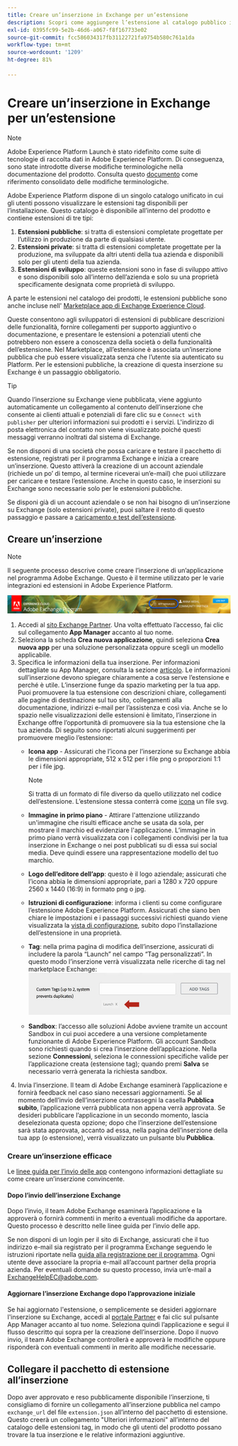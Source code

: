 ```yaml
---
title: Creare un’inserzione in Exchange per un’estensione
description: Scopri come aggiungere l’estensione al catalogo pubblico in Adobe Experience Platform.
exl-id: 0395fc99-5e2b-46d6-a067-f8f167733e02
source-git-commit: fcc586034317fb31122721fa9754b580c761a1da
workflow-type: tm+mt
source-wordcount: '1209'
ht-degree: 81%

---
```


# Creare un’inserzione in Exchange per un’estensione

>[!NOTE]
>
>Adobe Experience Platform Launch è stato ridefinito come suite di tecnologie di raccolta dati in Adobe Experience Platform. Di conseguenza, sono state introdotte diverse modifiche terminologiche nella documentazione del prodotto. Consulta questo [documento](../../term-updates.md) come riferimento consolidato delle modifiche terminologiche.

Adobe Experience Platform dispone di un singolo catalogo unificato in cui gli utenti possono visualizzare le estensioni tag disponibili per l’installazione. Questo catalogo è disponibile all’interno del prodotto e contiene estensioni di tre tipi:

1. **Estensioni pubbliche**: si tratta di estensioni completate progettate per l’utilizzo in produzione da parte di qualsiasi utente.
1. **Estensioni private**: si tratta di estensioni completate progettate per la produzione, ma sviluppate da altri utenti della tua azienda e disponibili solo per gli utenti della tua azienda.
1. **Estensioni di sviluppo**: queste estensioni sono in fase di sviluppo attivo e sono disponibili solo all’interno dell’azienda e solo su una proprietà specificamente designata come proprietà di sviluppo.

A parte le estensioni nel catalogo dei prodotti, le estensioni pubbliche sono anche incluse nell&#39; [Marketplace app di Exchange Experience Cloud](https://exchange.adobe.com/apps/browse/ec).

Queste consentono agli sviluppatori di estensioni di pubblicare descrizioni delle funzionalità, fornire collegamenti per supporto aggiuntivo o documentazione, e presentare le estensioni a potenziali utenti che potrebbero non essere a conoscenza della società o della funzionalità dell’estensione. Nel Marketplace, all’estensione è associata un’inserzione pubblica che può essere visualizzata senza che l’utente sia autenticato su Platform. Per le estensioni pubbliche, la creazione di questa inserzione su Exchange è un passaggio obbligatorio.

>[!TIP]
>
>Quando l’inserzione su Exchange viene pubblicata, viene aggiunto automaticamente un collegamento al contenuto dell’inserzione che consente ai clienti attuali e potenziali di fare clic su e `Connect with publisher` per ulteriori informazioni sui prodotti e i servizi. L&#39;indirizzo di posta elettronica del contatto non viene visualizzato poiché questi messaggi verranno inoltrati dal sistema di Exchange.

Se non disponi di una società che possa caricare e testare il pacchetto di estensione, registrati per il programma Exchange e inizia a creare un’inserzione. Questo attiverà la creazione di un account aziendale (richiede un po’ di tempo, al termine riceverai un’e-mail) che puoi utilizzare per caricare e testare l’estensione. Anche in questo caso, le inserzioni su Exchange sono necessarie solo per le estensioni pubbliche.

Se disponi già di un account aziendale o se non hai bisogno di un’inserzione su Exchange (solo estensioni private), puoi saltare il resto di questo passaggio e passare a [caricamento e test dell’estensione](./upload-and-test.md).

## Creare un’inserzione

>[!NOTE]
>
>Il seguente processo descrive come creare l’inserzione di un’applicazione nel programma Adobe Exchange. Questo è il termine utilizzato per le varie integrazioni ed estensioni in Adobe Experience Platform.

![Posizione del collegamento per Experience Cloud App Manager](../images/getting-started/app-mgr-link.png)

1. Accedi al [sito Exchange Partner](https://partners.adobe.com/exchangeprogram/experiencecloud). Una volta effettuato l’accesso, fai clic sul collegamento **App Manager** accanto al tuo nome.
1. Seleziona la scheda **Crea nuova applicazione**, quindi seleziona **Crea nuova app** per una soluzione personalizzata oppure scegli un modello applicabile.
1. Specifica le informazioni della tua inserzione. Per informazioni dettagliate su App Manager, consulta la sezione [articolo](https://adobeexchangeec.zendesk.com/hc/en-us/articles/360024197931). Le informazioni sull’inserzione devono spiegare chiaramente a cosa serve l’estensione e perché è utile. L’inserzione funge da spazio marketing per la tua app. Puoi promuovere la tua estensione con descrizioni chiare, collegamenti alle pagine di destinazione sul tuo sito, collegamenti alla documentazione, indirizzi e-mail per l’assistenza e così via. Anche se lo spazio nelle visualizzazioni delle estensioni è limitato, l’inserzione in Exchange offre l’opportunità di promuovere sia la tua estensione che la tua azienda. Di seguito sono riportati alcuni suggerimenti per promuovere meglio l’estensione:
   - **Icona app** - Assicurati che l’icona per l’inserzione su Exchange abbia le dimensioni appropriate, 512 x 512 per i file png o proporzioni 1:1 per i file jpg.

      >[!NOTE]
      >
      >Si tratta di un formato di file diverso da quello utilizzato nel codice dell’estensione. L’estensione stessa conterrà come [icona](../manifest.md) un file svg.

   - **Immagine in primo piano** - Attirare l&#39;attenzione utilizzando un&#39;immagine che risulti efficace anche se usata da sola, per mostrare il marchio ed evidenziare l&#39;applicazione. L’immagine in primo piano verrà visualizzata con i collegamenti condivisi per la tua inserzione in Exchange o nei post pubblicati su di essa sui social media. Deve quindi essere una rappresentazione modello del tuo marchio.
   - **Logo dell’editore dell’app**: questo è il logo aziendale; assicurati che l’icona abbia le dimensioni appropriate, pari a 1280 x 720 oppure 2560 x 1440 (16:9) in formato png o jpg.
   - **Istruzioni di configurazione**: informa i clienti su come configurare l’estensione Adobe Experience Platform. Assicurati che siano ben chiare le impostazioni e i passaggi successivi richiesti quando viene visualizzata la [vista di configurazione](../configuration.md), subito dopo l’installazione dell’estensione in una proprietà.
   - **Tag**: nella prima pagina di modifica dell’inserzione, assicurati di includere la parola “Launch” nel campo “Tag personalizzati”. In questo modo l’inserzione verrà visualizzata nelle ricerche di tag nel marketplace Exchange:
      ![](../images/getting-started/custom-tags.jpg)
   - **Sandbox**: l’accesso alle soluzioni Adobe avviene tramite un account Sandbox in cui puoi accedere a una versione completamente funzionante di Adobe Experience Platform. Gli account Sandbox sono richiesti quando si crea l’inserzione dell’applicazione. Nella sezione **Connessioni**, seleziona le connessioni specifiche valide per l’applicazione creata (estensione tag); quando premi **Salva** se necessario verrà generata la richiesta sandbox.
1. Invia l’inserzione. Il team di Adobe Exchange esaminerà l’applicazione e fornirà feedback nel caso siano necessari aggiornamenti. Se al momento dell’invio dell’inserzione contrassegni la casella **Pubblica subito**, l’applicazione verrà pubblicata non appena verrà approvata. Se desideri pubblicare l’applicazione in un secondo momento, lascia deselezionata questa opzione; dopo che l’inserzione dell’estensione sarà stata approvata, accanto ad essa, nella pagina dell’inserzione della tua app (o estensione), verrà visualizzato un pulsante blu **Pubblica**.

### Creare un’inserzione efficace

Le [linee guida per l’invio delle app](https://partners.adobe.com/exchangeprogram/experiencecloud/build/ec-exchange.html) contengono informazioni dettagliate su come creare un’inserzione convincente.

#### Dopo l’invio dell’inserzione Exchange

Dopo l’invio, il team Adobe Exchange esaminerà l’applicazione e la approverà o fornirà commenti in merito a eventuali modifiche da apportare. Questo processo è descritto nelle linee guida per l’invio delle app.

Se non disponi di un login per il sito di Exchange, assicurati che il tuo indirizzo e-mail sia registrato per il programma Exchange seguendo le istruzioni riportate nella [guida alla registrazione per il programma](https://partners.adobe.com/content/mcp/us/en/home/reg-guide.html). Ogni utente deve associare la propria e-mail all’account partner della propria azienda. Per eventuali domande su questo processo, invia un’e-mail a <ExchangeHelpEC@adobe.com>.

#### Aggiornare l’inserzione Exchange dopo l’approvazione iniziale

Se hai aggiornato l&#39;estensione, o semplicemente se desideri aggiornare l&#39;inserzione su Exchange, accedi al [portale Partner](https://partners.adobe.com/exchangeprogram/experiencecloud) e fai clic sul pulsante App Manager accanto al tuo nome. Seleziona quindi l’applicazione e segui il flusso descritto qui sopra per la creazione dell’inserzione. Dopo il nuovo invio, il team Adobe Exchange controllerà e approverà le modifiche oppure risponderà con eventuali commenti in merito alle modifiche necessarie.

## Collegare il pacchetto di estensione all’inserzione

Dopo aver approvato e reso pubblicamente disponibile l’inserzione, ti consigliamo di fornire un collegamento all’inserzione pubblica nel campo `exchange_url` del file `extension.json` all’interno del pacchetto di estensione.  Questo creerà un collegamento &quot;Ulteriori informazioni&quot; all’interno del catalogo delle estensioni tag, in modo che gli utenti del prodotto possano trovare la tua inserzione e le relative informazioni aggiuntive.
